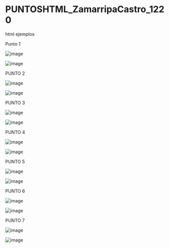 # PUNTOSHTML_ZamarripaCastro_1220
html ejemplos

Punto 1

![image](https://github.com/user-attachments/assets/a20e618d-9e20-485a-8a31-1ac27db6d406)

![image](https://github.com/user-attachments/assets/0f2079b3-7da3-4552-b322-3ba0e6d2a592)

PUNTO 2

![image](https://github.com/user-attachments/assets/e1a58474-d0d7-4547-82ad-9133aa0b56ee)

![image](https://github.com/user-attachments/assets/1b7b0cb1-d64c-4a0e-a6ca-66d5c42bbbb7)

PUNTO 3

![image](https://github.com/user-attachments/assets/9ccac2b0-359e-4d4e-b06d-485c8300949a)

![image](https://github.com/user-attachments/assets/38c1b511-8e7c-4c43-8d76-dd5d9712d907)

PUNTO 4

![image](https://github.com/user-attachments/assets/f88f0792-2f55-4c22-86fa-fd369e0b48f3)

![image](https://github.com/user-attachments/assets/49f10125-3c5b-42dc-aa71-3ce2b7488cc3)

PUNTO 5

![image](https://github.com/user-attachments/assets/4bfd2915-396f-4126-9956-51151ff834bf)

![image](https://github.com/user-attachments/assets/4c5b49fe-05e8-4d4c-876b-63055a5fb801)

PUNTO 6

![image](https://github.com/user-attachments/assets/2b403645-0a2f-47be-88be-595901442f28)

![image](https://github.com/user-attachments/assets/2bb8b730-2678-4f49-a9d2-75d60a32cbec)

PUNTO 7

![image](https://github.com/user-attachments/assets/1d53ed5b-4787-4288-92ec-0b8068d1b9ff)

![image](https://github.com/user-attachments/assets/a44f6b08-1146-4085-a428-941633e47e74)

